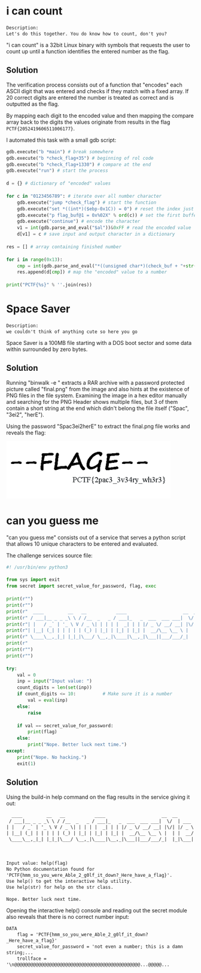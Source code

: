 # i can count

    Description:
    Let's do this together. You do know how to count, don't you?
    
"i can count" is a 32bit Linux binary with symbols that requests the user to count up until a function identifies the entered number as the flag.

## Solution

The verification process consists out of a function that "encodes" each ASCII digit that was entered and checks if they match with a fixed array.
If 20 correct digits are entered the number is treated as correct and is outputted as the flag.

By mapping each digit to the encoded value and then mapping the compare array back to the digits the values originate from results in the flag `PCTF{2052419606511006177}`.

I automated this task with a small gdb script:

```python
gdb.execute("b *main") # break somewhere
gdb.execute("b *check_flag+35") # beginning of rol code
gdb.execute("b *check_flag+1330") # compare at the end
gdb.execute("run") # start the process

d = {} # dictionary of "encoded" values

for c in "0123456789": # iterate over all number character
    gdb.execute("jump *check_flag") # start the function
    gdb.execute("set *((int*)($ebp-0x1C)) = 0") # reset the index just in case
    gdb.execute("p flag_buf@1 = 0x%02X" % ord(c)) # set the first buffer character
    gdb.execute("continue") # encode the character
    v1 = int(gdb.parse_and_eval("$al"))&0xFF # read the encoded value
    d[v1] = c # save input and output character in a dictionary

res = [] # array containing finished number

for i in range(0x13):
    cmp = int(gdb.parse_and_eval("*((unsigned char*)(check_buf + "+str(i)+"))")) # check buffer value for the given index
    res.append(d[cmp]) # map the "encoded" value to a number

print("PCTF{%s}" % ''.join(res))
```


# Space Saver

    Description:
    we couldn't think of anything cute so here you go
    
Space Saver is a 100MB file starting with a DOS boot sector and some data within surrounded by zero bytes.

## Solution

Running "binwalk -e <binary>" extracts a RAR archive with a password protected picture called "final.png" from the image and also hints at the existence of PNG files in the file system.
Examining the image in a hex editor manually and searching for the PNG Header shows multiple files, but 3 of them contain a short string at the end which didn't belong the file itself ("Spac", "3ei2", "herE").

Using the password "Spac3ei2herE" to extract the final.png file works and reveals the flag:

![](spacesaver.PNG)


# can you guess me

"can you guess me" consists out of a service that serves a python script that allows 10 unique characters to be entered and evaluated.

The challenge services source file:
```python
#! /usr/bin/env python3

from sys import exit
from secret import secret_value_for_password, flag, exec

print(r"")
print(r"")
print(r"  ____         __   __           ____                     __  __       ")
print(r" / ___|__ _ _ _\ \ / /__  _   _ / ___|_   _  ___  ___ ___|  \/  | ___  ")
print(r"| |   / _` | '_ \ V / _ \| | | | |  _| | | |/ _ \/ __/ __| |\/| |/ _ \ ")
print(r"| |__| (_| | | | | | (_) | |_| | |_| | |_| |  __/\__ \__ \ |  | |  __/ ")
print(r" \____\__,_|_| |_|_|\___/ \__,_|\____|\__,_|\___||___/___/_|  |_|\___| ")
print(r"                                                                       ")
print(r"")
print(r"")

try:
    val = 0
    inp = input("Input value: ")
    count_digits = len(set(inp))
    if count_digits <= 10:          # Make sure it is a number
        val = eval(inp)
    else:
        raise

    if val == secret_value_for_password:
        print(flag)
    else:
        print("Nope. Better luck next time.")
except:
    print("Nope. No hacking.")
    exit(1)
```

## Solution

Using the build-in help command on the flag results in the service giving it out:
```
  ____         __   __           ____                     __  __
 / ___|__ _ _ _\ \ / /__  _   _ / ___|_   _  ___  ___ ___|  \/  | ___
| |   / _` | '_ \ V / _ \| | | | |  _| | | |/ _ \/ __/ __| |\/| |/ _ \
| |__| (_| | | | | | (_) | |_| | |_| | |_| |  __/\__ \__ \ |  | |  __/
 \____\__,_|_| |_|_|\___/ \__,_|\____|\__,_|\___||___/___/_|  |_|\___|



Input value: help(flag)
No Python documentation found for 'PCTF{hmm_so_you_were_Able_2_g0lf_it_down?_Here_have_a_flag}'.
Use help() to get the interactive help utility.
Use help(str) for help on the str class.

Nope. Better luck next time.
```

Opening the interactive help() console and reading out the secret module also reveals that there is no correct number input:
```
DATA
    flag = 'PCTF{hmm_so_you_were_Able_2_g0lf_it_down?_Here_have_a_flag}'
    secret_value_for_password = 'not even a number; this is a damn string;...
    trollface = '\n@@@@@@@@@@@@@@@@@@@@@@@@@@@@@@@@@@@@@@@@@@@@@@@...@@@@@...
```